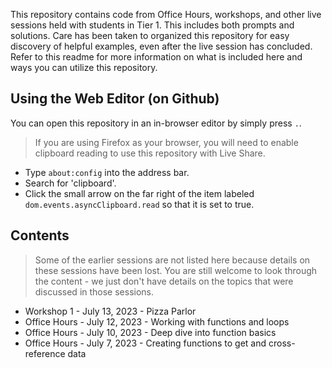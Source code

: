 This repository contains code from Office Hours, workshops, and other live sessions held with students in Tier 1. This includes both prompts and solutions. Care has been taken to organized this repository for easy discovery of helpful examples, even after the live session has concluded. Refer to this readme for more information on what is included here and ways you can utilize this repository.

## Using the Web Editor (on Github)

You can open this repository in an in-browser editor by simply press `.`.

> If you are using Firefox as your browser, you will need to enable clipboard reading to use this repository with Live Share.
* Type `about:config` into the address bar.
* Search for 'clipboard'.
* Click the small arrow on the far right of the item labeled `dom.events.asyncClipboard.read` so that it is set to true.

## Contents

> Some of the earlier sessions are not listed here because details on these sessions have been lost. You are still welcome to look through the content - we just don't have details on the topics that were discussed in those sessions.

* Workshop 1 - July 13, 2023 - Pizza Parlor
* Office Hours - July 12, 2023 - Working with functions and loops
* Office Hours - July 10, 2023 - Deep dive into function basics
* Office Hours - July 7, 2023 - Creating functions to get and cross-reference data